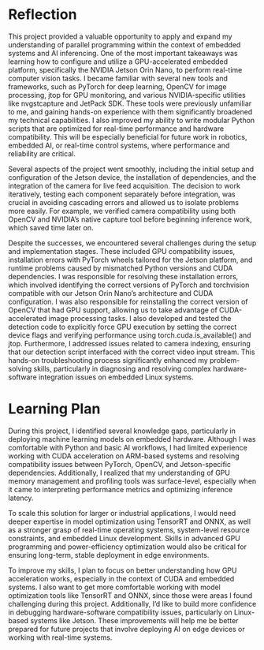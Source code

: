 # Reflection
This project provided a valuable opportunity to apply and expand my understanding of parallel programming within the context of embedded systems and AI inferencing. One of the most important takeaways was learning how to configure and utilize a GPU-accelerated embedded platform, specifically the NVIDIA Jetson Orin Nano, to perform real-time computer vision tasks. I became familiar with several new tools and frameworks, such as PyTorch for deep learning, OpenCV for image processing, jtop for GPU monitoring, and various NVIDIA-specific utilities like nvgstcapture and JetPack SDK. These tools were previously unfamiliar to me, and gaining hands-on experience with them significantly broadened my technical capabilities. I also improved my ability to write modular Python scripts that are optimized for real-time performance and hardware compatibility. This will be especially beneficial for future work in robotics, embedded AI, or real-time control systems, where performance and reliability are critical.

Several aspects of the project went smoothly, including the initial setup and configuration of the Jetson device, the installation of dependencies, and the integration of the camera for live feed acquisition. The decision to work iteratively, testing each component separately before integration, was crucial in avoiding cascading errors and allowed us to isolate problems more easily. For example, we verified camera compatibility using both OpenCV and NVIDIA’s native capture tool before beginning inference work, which saved time later on.

Despite the successes, we encountered several challenges during the setup and implementation stages. These included GPU compatibility issues, installation errors with PyTorch wheels tailored for the Jetson platform, and runtime problems caused by mismatched Python versions and CUDA dependencies. I was responsible for resolving these installation errors, which involved identifying the correct versions of PyTorch and torchvision compatible with our Jetson Orin Nano’s architecture and CUDA configuration. I was also responsible for reinstalling the correct version of OpenCV that had GPU support, allowing us to take advantage of CUDA-accelerated image processing tasks. I also developed and tested the detection code to explicitly force GPU execution by setting the correct device flags and verifying performance using torch.cuda.is_available() and jtop. Furthermore, I addressed issues related to camera indexing, ensuring that our detection script interfaced with the correct video input stream. This hands-on troubleshooting process significantly enhanced my problem-solving skills, particularly in diagnosing and resolving complex hardware-software integration issues on embedded Linux systems.
# Learning Plan
During this project, I identified several knowledge gaps, particularly in deploying machine learning models on embedded hardware. Although I was comfortable with Python and basic AI workflows, I had limited experience working with CUDA acceleration on ARM-based systems and resolving compatibility issues between PyTorch, OpenCV, and Jetson-specific dependencies. Additionally, I realized that my understanding of GPU memory management and profiling tools was surface-level, especially when it came to interpreting performance metrics and optimizing inference latency.

To scale this solution for larger or industrial applications, I would need deeper expertise in model optimization using TensorRT and ONNX, as well as a stronger grasp of real-time operating systems, system-level resource constraints, and embedded Linux development. Skills in advanced GPU programming and power-efficiency optimization would also be critical for ensuring long-term, stable deployment in edge environments.

To improve my skills, I plan to focus on better understanding how GPU acceleration works, especially in the context of CUDA and embedded systems. I also want to get more comfortable working with model optimization tools like TensorRT and ONNX, since those were areas I found challenging during this project. Additionally, I’d like to build more confidence in debugging hardware-software compatibility issues, particularly on Linux-based systems like Jetson. These improvements will help me be better prepared for future projects that involve deploying AI on edge devices or working with real-time systems.
